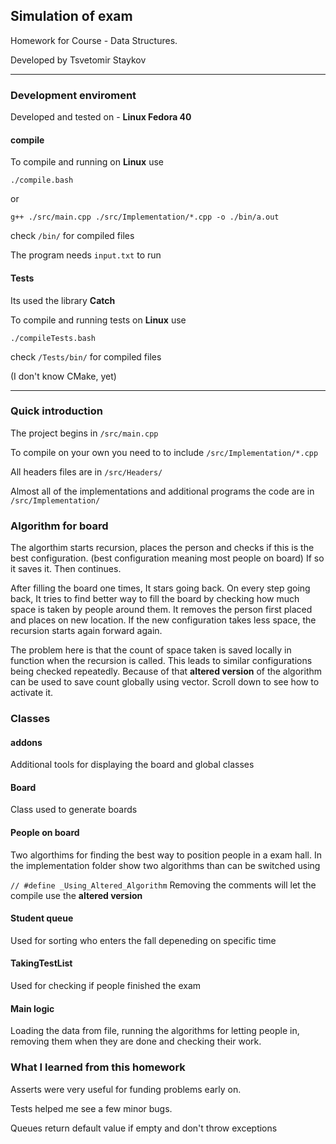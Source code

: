 ## Simulation of exam

Homework for Course - Data Structures.

Developed by Tsvetomir Staykov

---
### Development enviroment

Developed and tested on - **Linux Fedora 40**

#### compile

To compile and running on **Linux** use
```
./compile.bash
```
or
```
g++ ./src/main.cpp ./src/Implementation/*.cpp -o ./bin/a.out
 ```
check `/bin/` for compiled files

The program needs `input.txt` to run 

#### Tests
Its used the library **Catch**

To compile and running tests on **Linux** use
```
./compileTests.bash
```
check `/Tests/bin/` for compiled files 

(I don't know CMake, yet)

---

### Quick introduction
The project begins in `/src/main.cpp`

To compile on your own you need to to include `/src/Implementation/*.cpp`

All headers files are in `/src/Headers/`

Almost all of the implemеntations and additional programs the code are in `/src/Implementation/`


### Algorithm for board
The algorthim starts recursion, places the person and checks if this is the best configuration. (best configuration meaning most people on board) If so it saves it. Then continues. 

After filling the board one times, It stars going back. On every step going back, It tries to find better way to fill the board by checking how much space is taken by people around them. It removes the person first placed and places on new location. If the new configuration takes less space, the recursion starts again forward again.

The problem here is that the count of space taken is saved locally in function when the recursion is called. This leads to similar configurations being checked repeatedly. Because of that **altered version** of the algorithm can be used to save count globally using vector. Scroll down to see how to activate it.

### Classes 

#### addons
Additional tools for displaying the board and global classes

#### Board 
Class used to generate boards

#### People on board
Two algorthims for finding the best way to position people in a exam hall. In the implementation folder show two algorithms than can be switched using

```// #define _Using_Altered_Algorithm```
Removing the comments will let the compile use the **altered version**



#### Student queue
Used for sorting who enters the fall depeneding on specific time

#### TakingTestList
Used for checking if people finished the exam

#### Main logic
Loading the data from file, running the algorithms for letting people in, removing them when they are done and checking their work.



### What I learned from this homework
Asserts were very useful for funding problems early on. 

Tests helped me see a few minor bugs. 

Queues return default value if empty and don't throw exceptions 